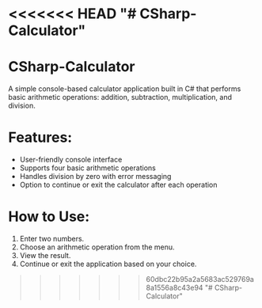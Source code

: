 <<<<<<< HEAD
"# CSharp-Calculator" 
=======
# CSharp-Calculator
A simple console-based calculator application built in C# that performs basic arithmetic operations: addition, subtraction, multiplication, and division.

# Features:
- User-friendly console interface
- Supports four basic arithmetic operations
- Handles division by zero with error messaging
- Option to continue or exit the calculator after each operation

# How to Use:
1. Enter two numbers.
2. Choose an arithmetic operation from the menu.
3. View the result.
4. Continue or exit the application based on your choice.
>>>>>>> 60dbc22b95a2a5683ac529769a8a1556a8c43e94
"# CSharp-Calculator" 
